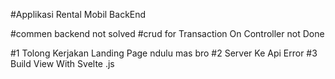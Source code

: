 #Applikasi Rental Mobil BackEnd 

#commen backend not solved #crud for Transaction On Controller not Done

#1 Tolong Kerjakan Landing Page ndulu mas bro 
#2 Server Ke Api Error 
#3 Build View With Svelte .js 
